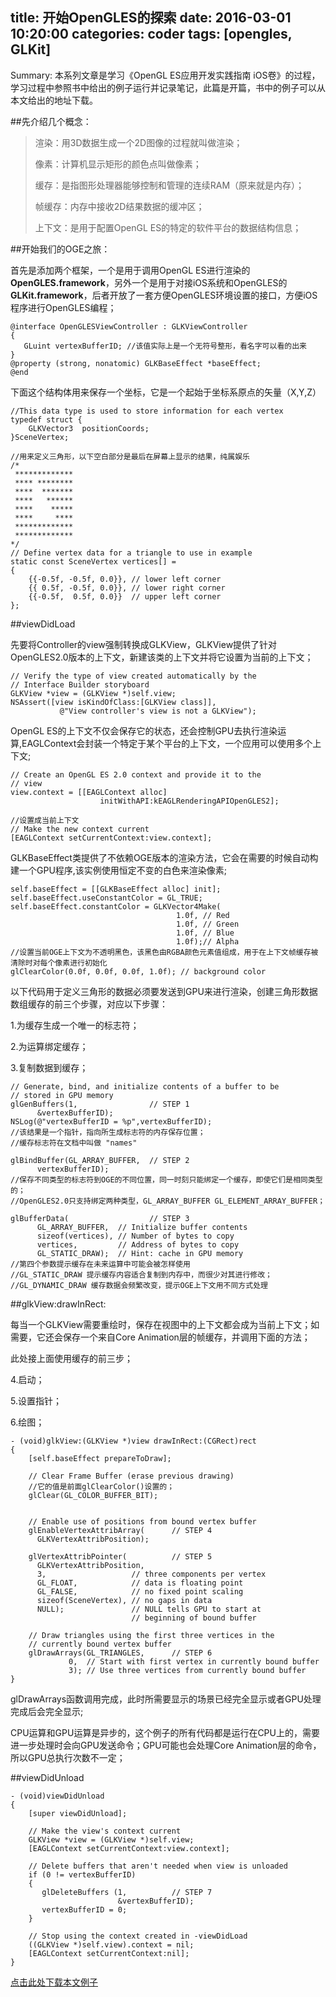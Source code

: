 title: 开始OpenGLES的探索
date: 2016-03-01 10:20:00
categories: coder
tags: [opengles, GLKit]
-----------

Summary: 本系列文章是学习《OpenGL ES应用开发实践指南 iOS卷》的过程，学习过程中参照书中给出的例子运行并记录笔记，此篇是开篇，书中的例子可以从本文给出的地址下载。
<!-- more -->

##先介绍几个概念：

>渲染：用3D数据生成一个2D图像的过程就叫做渲染；
>
>像素：计算机显示矩形的颜色点叫做像素；
>
>缓存：是指图形处理器能够控制和管理的连续RAM（原来就是内存）；
>
>帧缓存：内存中接收2D结果数据的缓冲区；
>
>上下文：是用于配置OpenGL ES的特定的软件平台的数据结构信息；

##开始我们的OGE之旅：

首先是添加两个框架，一个是用于调用OpenGL ES进行渲染的**OpenGLES.framework**，另外一个是用于对接iOS系统和OpenGLES的**GLKit.framework**，后者开放了一套方便OpenGLES环境设置的接口，方便iOS程序进行OpenGLES编程；

```
@interface OpenGLESViewController : GLKViewController
{
   GLuint vertexBufferID; //该值实际上是一个无符号整形，看名字可以看的出来
}
@property (strong, nonatomic) GLKBaseEffect *baseEffect;
@end
```
下面这个结构体用来保存一个坐标，它是一个起始于坐标系原点的矢量（X,Y,Z）


```
//This data type is used to store information for each vertex
typedef struct {
    GLKVector3  positionCoords;
}SceneVertex;
```

```
//用来定义三角形，以下空白部分是最后在屏幕上显示的结果，纯属娱乐
/*
 *************
 **** ********
 ****  *******
 ****   ******
 ****    *****
 ****     ****
 *************
 *************
*/
// Define vertex data for a triangle to use in example
static const SceneVertex vertices[] =
{
    {{-0.5f, -0.5f, 0.0}}, // lower left corner
    {{ 0.5f, -0.5f, 0.0}}, // lower right corner
    {{-0.5f,  0.5f, 0.0}}  // upper left corner
};

```

##viewDidLoad

先要将Controller的view强制转换成GLKView，GLKView提供了针对OpenGLES2.0版本的上下文，新建该类的上下文并将它设置为当前的上下文；

```
// Verify the type of view created automatically by the
// Interface Builder storyboard
GLKView *view = (GLKView *)self.view;
NSAssert([view isKindOfClass:[GLKView class]],
   		   @"View controller's view is not a GLKView");
```

OpenGL ES的上下文不仅会保存它的状态，还会控制GPU去执行渲染运算,EAGLContext会封装一个特定于某个平台的上下文，一个应用可以使用多个上下文;

```
// Create an OpenGL ES 2.0 context and provide it to the
// view
view.context = [[EAGLContext alloc]
					initWithAPI:kEAGLRenderingAPIOpenGLES2];

//设置成当前上下文
// Make the new context current
[EAGLContext setCurrentContext:view.context];
```

GLKBaseEffect类提供了不依赖OGE版本的渲染方法，它会在需要的时候自动构建一个GPU程序,该实例使用恒定不变的白色来渲染像素;

```
self.baseEffect = [[GLKBaseEffect alloc] init];
self.baseEffect.useConstantColor = GL_TRUE;
self.baseEffect.constantColor = GLKVector4Make(
								     1.0f, // Red
								     1.0f, // Green
								     1.0f, // Blue
								     1.0f);// Alpha
//设置当前OGE上下文为不透明黑色，该黑色由RGBA颜色元素值组成，用于在上下文帧缓存被清除时对每个像素进行初始化
glClearColor(0.0f, 0.0f, 0.0f, 1.0f); // background color
```

以下代码用于定义三角形的数据必须要发送到GPU来进行渲染，创建三角形数据数组缓存的前三个步骤，对应以下步骤：


1.为缓存生成一个唯一的标志符；


2.为运算绑定缓存；


3.复制数据到缓存；

```
// Generate, bind, and initialize contents of a buffer to be
// stored in GPU memory
glGenBuffers(1,                // STEP 1
      &vertexBufferID);
NSLog(@"vertexBufferID = %p",vertexBufferID);
//该结果是一个指针，指向所生成标志符的内存保存位置；
//缓存标志符在文档中叫做 "names"

glBindBuffer(GL_ARRAY_BUFFER,  // STEP 2
      vertexBufferID);
//保存不同类型的标志符到OGE的不同位置，同一时刻只能绑定一个缓存，即使它们是相同类型的；
//OpenGLES2.0只支持绑定两种类型，GL_ARRAY_BUFFER GL_ELEMENT_ARRAY_BUFFER；

glBufferData(                  // STEP 3
      GL_ARRAY_BUFFER,  // Initialize buffer contents
      sizeof(vertices), // Number of bytes to copy
      vertices,         // Address of bytes to copy
      GL_STATIC_DRAW);  // Hint: cache in GPU memory
//第四个参数提示缓存在未来运算中可能会被怎样使用
//GL_STATIC_DRAW 提示缓存内容适合复制到内存中，而很少对其进行修改；
//GL_DYNAMIC_DRAW 缓存数据会频繁改变，提示OGE上下文用不同方式处理
```
##glkView:drawInRect:

每当一个GLKView需要重绘时，保存在视图中的上下文都会成为当前上下文；如需要，它还会保存一个来自Core Animation层的帧缓存，并调用下面的方法；

此处接上面使用缓存的前三步；

4.启动；

5.设置指针；

6.绘图；

```
- (void)glkView:(GLKView *)view drawInRect:(CGRect)rect
{
    [self.baseEffect prepareToDraw];

    // Clear Frame Buffer (erase previous drawing)
    //它的值是前面glClearColor()设置的；
    glClear(GL_COLOR_BUFFER_BIT);
    

    // Enable use of positions from bound vertex buffer
    glEnableVertexAttribArray(      // STEP 4
      GLKVertexAttribPosition);

    glVertexAttribPointer(          // STEP 5
      GLKVertexAttribPosition,
      3,                   // three components per vertex
      GL_FLOAT,            // data is floating point
      GL_FALSE,            // no fixed point scaling
      sizeof(SceneVertex), // no gaps in data
      NULL);               // NULL tells GPU to start at
                           // beginning of bound buffer

    // Draw triangles using the first three vertices in the
    // currently bound vertex buffer
    glDrawArrays(GL_TRIANGLES,      // STEP 6
     		 0,  // Start with first vertex in currently bound buffer
     		 3); // Use three vertices from currently bound buffer
}
```

glDrawArrays函数调用完成，此时所需要显示的场景已经完全显示或者GPU处理完成后会完全显示;

CPU运算和GPU运算是异步的，这个例子的所有代码都是运行在CPU上的，需要进一步处理时会向GPU发送命令；GPU可能也会处理Core Animation层的命令，所以GPU总执行次数不一定；

##viewDidUnload
    
```
- (void)viewDidUnload
{
    [super viewDidUnload];

    // Make the view's context current
    GLKView *view = (GLKView *)self.view;
    [EAGLContext setCurrentContext:view.context];

    // Delete buffers that aren't needed when view is unloaded
    if (0 != vertexBufferID)
    {
       glDeleteBuffers (1,          // STEP 7
                        &vertexBufferID);
       vertexBufferID = 0;
    }

    // Stop using the context created in -viewDidLoad
    ((GLKView *)self.view).context = nil;
    [EAGLContext setCurrentContext:nil];
}

```
[点击此处下载本文例子](https://github.com/usiege/OpenGLES/tree/master/OpenGLES_Ch2/OpenGLES_Ch_2_1)


